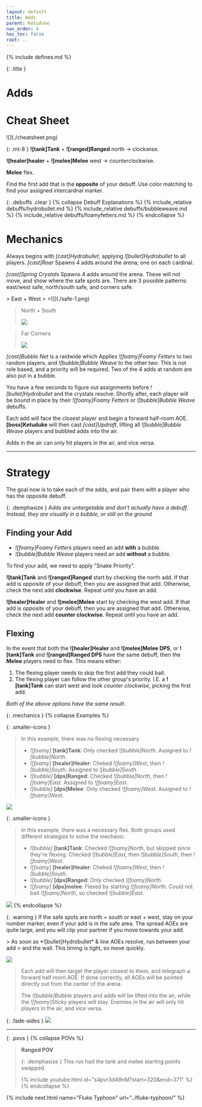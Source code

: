 ```yaml
---
layout: default
title: Adds
parent: Ketuduke
nav_order: 4
has_toc: false
root: ..
---
```


{% include defines.md %}

{: .title }
# Adds

# Cheat Sheet

<div class="float-right third-width" markdown="1">
![](./cheatsheet.png)
</div>

{: .mt-8 }
**![tank]Tank** + **![ranged]Ranged** north -> clockwise.

**![healer]healer** + **![melee]Melee** west -> counterclockwise.

**Melee** flex.

Find the first add that is the **opposite** of your debuff. Use color matching
to find your assigned intercardnal marker.

{: .debuffs .clear }
{% collapse Debuff Explanations %}
{% include_relative debuffs/hydrobullet.md %}
{% include_relative debuffs/bubbleweave.md %}
{% include_relative debuffs/foamyfetters.md %}
{% endcollapse %}

# Mechanics

Always begins with *[cast]Hydrobullet*, applying *![bullet]Hydrobullet* to all
players. *[cast]Roar* Spawns 4 adds around the arena; one on each cardinal.

*[cast]Spring Crystals* Spawns 4 adds around the arena. These will not move,
and show where the safe spots are. There are 3 possible patterns: east/west
safe, north/south safe, and corners safe.

<div class="timeline" markdown="1">
> East + West
>
>![](./safe-1.png)

> North + South
>
>![](./safe-2.png)

> Far Corners
>
>![](./safe-3.png)
</div>

*[cast]Bubble Net* is a raidwide which Applies *![foamy]Foamy Fetters* to two
random players, and *![bubble]Bubble Weave* to the other two. This is not role
based, and a priority will be required. Two of the 4 adds at random are also put
in a bubble.

You have a few seconds to figure out assignments before *![bullet]Hydrobullet*
and the crystals resolve. Shortly after, each player will be bound in place
by their *![foamy]Foamy Fetters* or *![bubble]Bubble Weave* debuffs.

Each add will face the closest player and begin a forward half-room AOE.
**[boss]Ketuduke** will then cast *[cast]Updraft*, lifting all
*![bubble]Bubble Weave* players and bubbled adds into the air.

Adds in the air can only hit players in the air, and vice versa.

------

# Strategy

The goal now is to take each of the adds, and pair them with a player who has
the opposite debuff.

{: .demphasize }
*Adds are untargetable and don't actually have a debuff. Instead, they are
visually in a bubble, or still on the ground*

## Finding your Add

* *![foamy]Foamy Fetters* players need an add **with** a bubble.
* *![bubble]Bubble Weave* players need an add **without** a bubble.

To find your add, we need to apply "Snake Priority".

**![tank]Tank** and **![ranged]Ranged** start by checking the north add. If that
add is *opposite* of your debuff, then you are assigned that add. Otherwise,
check the next add **clockwise**. Repeat until you have an add.

**![healer]Healer** and **![melee]Melee** start by checking the west add. If that
add is *opposite* of your debuff, then you are assigned that add. Otherwise,
check the next add **counter clockwise**. Repeat until you have an add.

## Flexing

In the event that both the **![healer]Healer** and **![melee]Melee DPS**,
or **![tank]Tank** and **![ranged]Ranged DPS** have the same debuff, then the
**Melee** players need to flex. This means either:

1. The flexing player needs to skip the first add they could bait.
2. The flexing player can follow the other group's priority. I.E. a
**![tank]Tank** can start west and look *counter clockwise*, picking the first
add.

*Both of the above options have the same result.*

{: .mechanics }
{% collapse Examples %}

{: .smaller-icons }
> In this example, there was no flexing necessary.
>
> * *![foamy]* **[tank]Tank**: Only checked *![bubble]North*. Assigned to
>   *![bubble]North*.
> * *![foamy]* **[healer]Healer**: Cheked *![foamy]West*, then *![bubble]South*.
>   Assigned to *![bubble]South*.
> * *![bubble]* **[dps]Ranged**: Checked *![bubble]North*, then *![foamy]East*.
>   Assigned to *![foamy]East*.
> * *![bubble]* **[dps]Melee**: Only checked *![foamy]West*. Assigned to
>   *![foamy]West*.

![](./assignment-1.png)

{: .smaller-icons }
> In this example, there was a necessary flex. Both groups used different
> strategies to solve the mechanic.
>
> * *![bubble]* **[tank]Tank**: Checked *![foamy]North*, but skipped since they're flexing. Checked *![bubble]East*, then *![bubble]South*, then *![foamy]West*.
> * *![foamy]* **[healer]Healer**: Cheked *![foamy]West*, then *![bubble]South*.
> * *![bubble]* **[dps]Ranged**: Only checked *![foamy]North*.
> * *![foamy]* **[dps]melee**: Flexed by starting *![foamy]North*. Could not bait *![foamy]North*, so checked *![bubble]East*.

![](./assignment-2.png)
{% endcollapse %}

{: .warning }
If the safe spots are north + south or east + west, stay on your number marker,
even if your add is in the safe area. The spread AOEs are quite large, and you
will clip your partner if you move towards your add.

<div class="mechanics" markdown="1">
> As soon as *![bullet]Hydrobullet* & line AOEs resolve, run between your add
> and the wall. This timing is tight, so move quickly.

![](./execution-1.png)

> Each add will then target the player closest to them, and telegraph a forward
> half room AOE. If done correctly, all AOEs will be pointed directly out from
> the center of the arena.
>
> The *![bubble]Bubble* players and adds will be lifted into the air, while the
> *![foamy]Sticky* players will stay. Enemies in the air will only hit players
> in the air, and vice versa.

{: .fade-sides }
![](./execution-2.png)
</div>

-----

{: .povs }
{% collapse POVs %}
> **Ranged POV**
>
> {: .demphasize }
> This run had the tank and melee starting points swapped.
>
> {% include youtube.html id="s4pvr3dA9nM?start=320&end=371" %}
{% endcollapse %}

{% include next.html name="Fluke Typhoon" url="../fluke-typhoon/" %}
